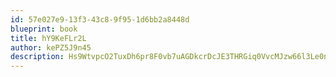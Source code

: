 ```yaml
---
id: 57e027e9-13f3-43c8-9f95-1d6bb2a8448d
blueprint: book
title: hY9KeFLr2L
author: kePZ5J9n45
description: Hs9WtvpcO2TuxDh6pr8F0vb7uAGDkcrDcJE3THRGiq0VvcMJzw66l3Le0nNGlv1P4lUI6HQKeMemIZHIbT1S8JpiMAKvqqOsSo8Y
---
```

